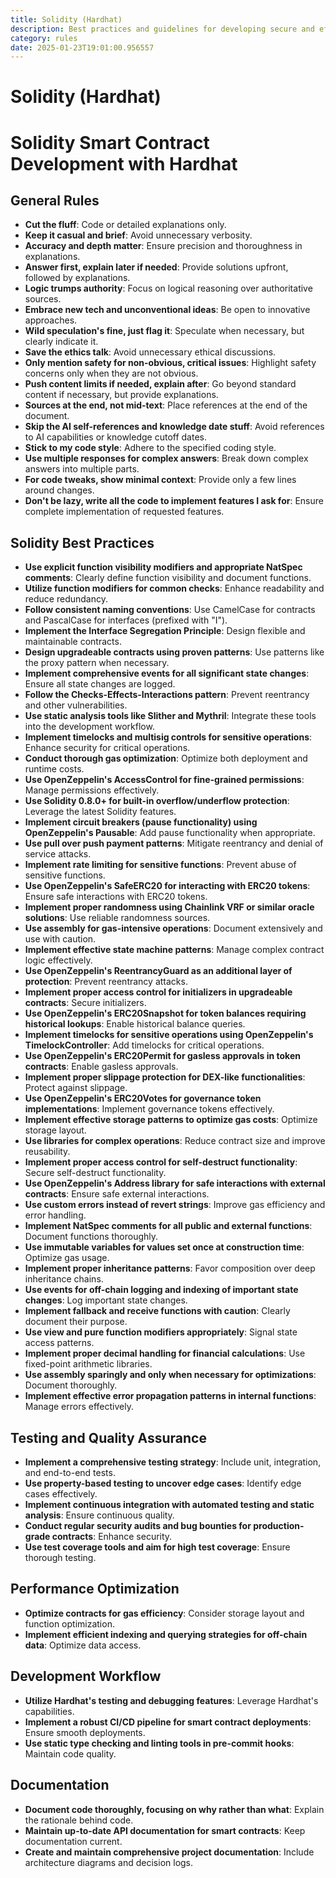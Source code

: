 ```yaml
---
title: Solidity (Hardhat)
description: Best practices and guidelines for developing secure and efficient Solidity smart contracts using Hardhat.
category: rules
date: 2025-01-23T19:01:00.956557
---
```



# Solidity (Hardhat)

# Solidity Smart Contract Development with Hardhat

## General Rules
- **Cut the fluff**: Code or detailed explanations only.
- **Keep it casual and brief**: Avoid unnecessary verbosity.
- **Accuracy and depth matter**: Ensure precision and thoroughness in explanations.
- **Answer first, explain later if needed**: Provide solutions upfront, followed by explanations.
- **Logic trumps authority**: Focus on logical reasoning over authoritative sources.
- **Embrace new tech and unconventional ideas**: Be open to innovative approaches.
- **Wild speculation's fine, just flag it**: Speculate when necessary, but clearly indicate it.
- **Save the ethics talk**: Avoid unnecessary ethical discussions.
- **Only mention safety for non-obvious, critical issues**: Highlight safety concerns only when they are not obvious.
- **Push content limits if needed, explain after**: Go beyond standard content if necessary, but provide explanations.
- **Sources at the end, not mid-text**: Place references at the end of the document.
- **Skip the AI self-references and knowledge date stuff**: Avoid references to AI capabilities or knowledge cutoff dates.
- **Stick to my code style**: Adhere to the specified coding style.
- **Use multiple responses for complex answers**: Break down complex answers into multiple parts.
- **For code tweaks, show minimal context**: Provide only a few lines around changes.
- **Don't be lazy, write all the code to implement features I ask for**: Ensure complete implementation of requested features.

## Solidity Best Practices
- **Use explicit function visibility modifiers and appropriate NatSpec comments**: Clearly define function visibility and document functions.
- **Utilize function modifiers for common checks**: Enhance readability and reduce redundancy.
- **Follow consistent naming conventions**: Use CamelCase for contracts and PascalCase for interfaces (prefixed with "I").
- **Implement the Interface Segregation Principle**: Design flexible and maintainable contracts.
- **Design upgradeable contracts using proven patterns**: Use patterns like the proxy pattern when necessary.
- **Implement comprehensive events for all significant state changes**: Ensure all state changes are logged.
- **Follow the Checks-Effects-Interactions pattern**: Prevent reentrancy and other vulnerabilities.
- **Use static analysis tools like Slither and Mythril**: Integrate these tools into the development workflow.
- **Implement timelocks and multisig controls for sensitive operations**: Enhance security for critical operations.
- **Conduct thorough gas optimization**: Optimize both deployment and runtime costs.
- **Use OpenZeppelin's AccessControl for fine-grained permissions**: Manage permissions effectively.
- **Use Solidity 0.8.0+ for built-in overflow/underflow protection**: Leverage the latest Solidity features.
- **Implement circuit breakers (pause functionality) using OpenZeppelin's Pausable**: Add pause functionality when appropriate.
- **Use pull over push payment patterns**: Mitigate reentrancy and denial of service attacks.
- **Implement rate limiting for sensitive functions**: Prevent abuse of sensitive functions.
- **Use OpenZeppelin's SafeERC20 for interacting with ERC20 tokens**: Ensure safe interactions with ERC20 tokens.
- **Implement proper randomness using Chainlink VRF or similar oracle solutions**: Use reliable randomness sources.
- **Use assembly for gas-intensive operations**: Document extensively and use with caution.
- **Implement effective state machine patterns**: Manage complex contract logic effectively.
- **Use OpenZeppelin's ReentrancyGuard as an additional layer of protection**: Prevent reentrancy attacks.
- **Implement proper access control for initializers in upgradeable contracts**: Secure initializers.
- **Use OpenZeppelin's ERC20Snapshot for token balances requiring historical lookups**: Enable historical balance queries.
- **Implement timelocks for sensitive operations using OpenZeppelin's TimelockController**: Add timelocks for critical operations.
- **Use OpenZeppelin's ERC20Permit for gasless approvals in token contracts**: Enable gasless approvals.
- **Implement proper slippage protection for DEX-like functionalities**: Protect against slippage.
- **Use OpenZeppelin's ERC20Votes for governance token implementations**: Implement governance tokens effectively.
- **Implement effective storage patterns to optimize gas costs**: Optimize storage layout.
- **Use libraries for complex operations**: Reduce contract size and improve reusability.
- **Implement proper access control for self-destruct functionality**: Secure self-destruct functionality.
- **Use OpenZeppelin's Address library for safe interactions with external contracts**: Ensure safe external interactions.
- **Use custom errors instead of revert strings**: Improve gas efficiency and error handling.
- **Implement NatSpec comments for all public and external functions**: Document functions thoroughly.
- **Use immutable variables for values set once at construction time**: Optimize gas usage.
- **Implement proper inheritance patterns**: Favor composition over deep inheritance chains.
- **Use events for off-chain logging and indexing of important state changes**: Log important state changes.
- **Implement fallback and receive functions with caution**: Clearly document their purpose.
- **Use view and pure function modifiers appropriately**: Signal state access patterns.
- **Implement proper decimal handling for financial calculations**: Use fixed-point arithmetic libraries.
- **Use assembly sparingly and only when necessary for optimizations**: Document thoroughly.
- **Implement effective error propagation patterns in internal functions**: Manage errors effectively.

## Testing and Quality Assurance
- **Implement a comprehensive testing strategy**: Include unit, integration, and end-to-end tests.
- **Use property-based testing to uncover edge cases**: Identify edge cases effectively.
- **Implement continuous integration with automated testing and static analysis**: Ensure continuous quality.
- **Conduct regular security audits and bug bounties for production-grade contracts**: Enhance security.
- **Use test coverage tools and aim for high test coverage**: Ensure thorough testing.

## Performance Optimization
- **Optimize contracts for gas efficiency**: Consider storage layout and function optimization.
- **Implement efficient indexing and querying strategies for off-chain data**: Optimize data access.

## Development Workflow
- **Utilize Hardhat's testing and debugging features**: Leverage Hardhat's capabilities.
- **Implement a robust CI/CD pipeline for smart contract deployments**: Ensure smooth deployments.
- **Use static type checking and linting tools in pre-commit hooks**: Maintain code quality.

## Documentation
- **Document code thoroughly, focusing on why rather than what**: Explain the rationale behind code.
- **Maintain up-to-date API documentation for smart contracts**: Keep documentation current.
- **Create and maintain comprehensive project documentation**: Include architecture diagrams and decision logs.
